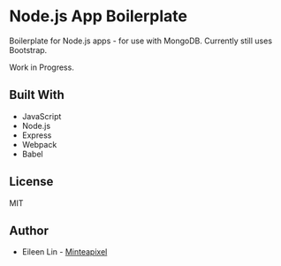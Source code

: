 # Node.js App Boilerplate
Boilerplate for Node.js apps - for use with MongoDB.
Currently still uses Bootstrap.

Work in Progress.

## Built With
- JavaScript
- Node.js
- Express
- Webpack
- Babel

## License
MIT

## Author
* Eileen Lin - [Minteapixel](https://github.com/minteapixel/)